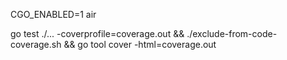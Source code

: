 CGO_ENABLED=1 air

go test ./... -coverprofile=coverage.out && ./exclude-from-code-coverage.sh && go tool cover -html=coverage.out